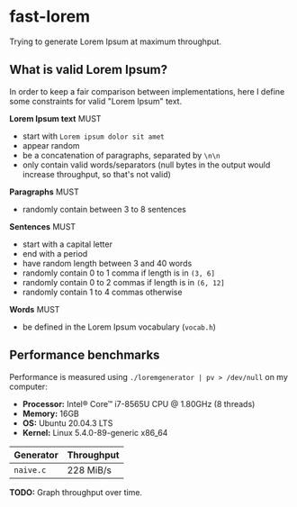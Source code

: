 # fast-lorem

Trying to generate Lorem Ipsum at maximum throughput.

## What is valid Lorem Ipsum?

In order to keep a fair comparison between implementations, here I define some constraints for valid "Lorem Ipsum" text.

**Lorem Ipsum text** MUST
- start with `Lorem ipsum dolor sit amet`
- appear random
- be a concatenation of paragraphs, separated by `\n\n`
- only contain valid words/separators (null bytes in the output would increase throughput, so that's not valid)

**Paragraphs** MUST
- randomly contain between 3 to 8 sentences

**Sentences** MUST
- start with a capital letter
- end with a period
- have random length between 3 and 40 words
- randomly contain 0 to 1 comma if length is in `(3, 6]`
- randomly contain 0 to 2 commas if length is in `(6, 12]`
- randomly contain 1 to 4 commas otherwise

**Words** MUST
- be defined in the Lorem Ipsum vocabulary (`vocab.h`)

## Performance benchmarks

Performance is measured using `./loremgenerator | pv > /dev/null` on my computer:
- **Processor:** Intel® Core™ i7-8565U CPU @ 1.80GHz (8 threads)
- **Memory:** 16GB
- **OS:** Ubuntu 20.04.3 LTS
- **Kernel:** Linux 5.4.0-89-generic x86_64

|Generator | Throughput|
|----------|-----------|
|`naive.c` |228 MiB/s  |

**TODO:** Graph throughput over time.